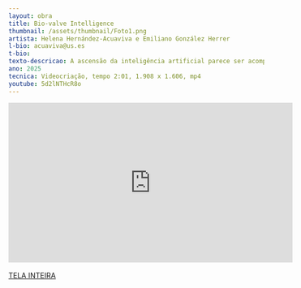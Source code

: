 ```yaml
---
layout: obra
title: Bio-valve Intelligence
thumbnail: /assets/thumbnail/Foto1.png
artista: Helena Hernández-Acuaviva e Emiliano González Herrer
l-bio: acuaviva@us.es
t-bio: 
texto-descricao: A ascensão da inteligência artificial parece ser acompanhada por um certo afastamento do conhecimento e conhecimento da natureza. Surge a necessidade de pensar em possíveis interações entre o biológico e o tecnológico, que ofereçam novas soluções para nossa sociedade. Os autores da obra brincam metaforicamente com essa ideia, imaginando organismos capazes de filtrar todo aquele conteúdo audiovisual de escassa base científica que abunda nas redes sociais e nubla a realidade.
ano: 2025
tecnica: Videocriação, tempo 2:01, 1.908 x 1.606, mp4
youtube: 5d2lNTHcR8o
---
```


<div class="responsive-iframe">
<iframe width="560" height="315" src="https://www.youtube.com/embed/5d2lNTHcR8o" title="YouTube video player" frameborder="0" allow="accelerometer; autoplay; clipboard-write; encrypted-media; gyroscope; picture-in-picture; web-share" referrerpolicy="strict-origin-when-cross-origin" allowfullscreen></iframe>
</div>
<br>
<a href="https://drive.google.com/file/d/1yzEmAnVUXcUbz7I_2kS6V_98XIVHpav7/view?usp=drive_link" target="_blank">TELA INTEIRA</a>
